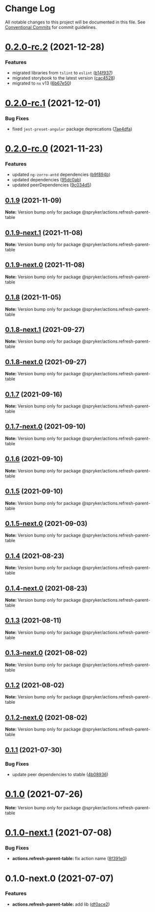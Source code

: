 # Change Log

All notable changes to this project will be documented in this file.
See [Conventional Commits](https://conventionalcommits.org) for commit guidelines.

# [0.2.0-rc.2](https://github.com/spryker/ui-components/compare/@spryker/actions.refresh-parent-table@0.2.0-rc.1...@spryker/actions.refresh-parent-table@0.2.0-rc.2) (2021-12-28)


### Features

* migrated libraries from `tslint` to `eslint` ([b14f937](https://github.com/spryker/ui-components/commit/b14f937bfd7803341e6626dd491484aa4d9b1344))
* migrated storybook to the latest version ([cac4528](https://github.com/spryker/ui-components/commit/cac45288f9644fc20c4cff6b4a658a74130fbe2e))
* migrated to `nx` v13 ([6b67e50](https://github.com/spryker/ui-components/commit/6b67e504a2ff8e8a840f70e12aae056c31698b47))





# [0.2.0-rc.1](https://github.com/spryker/ui-components/compare/@spryker/actions.refresh-parent-table@0.2.0-rc.0...@spryker/actions.refresh-parent-table@0.2.0-rc.1) (2021-12-01)


### Bug Fixes

* fixed `jest-preset-angular` package deprecations ([7ae4dfa](https://github.com/spryker/ui-components/commit/7ae4dfa3e60b243490e2ccc50db4f2ffee0b8ab9))





# [0.2.0-rc.0](https://github.com/spryker/ui-components/compare/@spryker/actions.refresh-parent-table@0.1.8-next.1...@spryker/actions.refresh-parent-table@0.2.0-rc.0) (2021-11-23)


### Features

* updated `ng-zorro-antd` dependencies ([b9f894b](https://github.com/spryker/ui-components/commit/b9f894b5c6dd3e469bc8e0f01e251bb29e20e92d))
* updated dependencies ([95dc0ab](https://github.com/spryker/ui-components/commit/95dc0ab04dd4612dc2476ed2b487aee7c7304497))
* updated peerDependencies ([9c034d5](https://github.com/spryker/ui-components/commit/9c034d5d972cbeb9fd90135dd901521b9877247e))





## [0.1.9](https://github.com/spryker/ui-components/compare/@spryker/actions.refresh-parent-table@0.1.9-next.1...@spryker/actions.refresh-parent-table@0.1.9) (2021-11-09)

**Note:** Version bump only for package @spryker/actions.refresh-parent-table





## [0.1.9-next.1](https://github.com/spryker/ui-components/compare/@spryker/actions.refresh-parent-table@0.1.8...@spryker/actions.refresh-parent-table@0.1.9-next.1) (2021-11-08)

**Note:** Version bump only for package @spryker/actions.refresh-parent-table





## [0.1.9-next.0](https://github.com/spryker/zed-gui/compare/@spryker/actions.refresh-parent-table@0.1.8-next.1...@spryker/actions.refresh-parent-table@0.1.9-next.0) (2021-11-08)

**Note:** Version bump only for package @spryker/actions.refresh-parent-table





## [0.1.8](https://github.com/spryker/ui-components/compare/@spryker/actions.refresh-parent-table@0.1.8-next.1...@spryker/actions.refresh-parent-table@0.1.8) (2021-11-05)

**Note:** Version bump only for package @spryker/actions.refresh-parent-table





## [0.1.8-next.1](https://github.com/spryker/ui-components/compare/@spryker/actions.refresh-parent-table@0.1.7...@spryker/actions.refresh-parent-table@0.1.8-next.1) (2021-09-27)

**Note:** Version bump only for package @spryker/actions.refresh-parent-table





## [0.1.8-next.0](https://github.com/spryker/zed-gui/compare/@spryker/actions.refresh-parent-table@0.1.4...@spryker/actions.refresh-parent-table@0.1.8-next.0) (2021-09-27)

**Note:** Version bump only for package @spryker/actions.refresh-parent-table





## [0.1.7](https://github.com/spryker/ui-components/compare/@spryker/actions.refresh-parent-table@0.1.7-next.0...@spryker/actions.refresh-parent-table@0.1.7) (2021-09-16)

**Note:** Version bump only for package @spryker/actions.refresh-parent-table





## [0.1.7-next.0](https://github.com/spryker/ui-components/compare/@spryker/actions.refresh-parent-table@0.1.6...@spryker/actions.refresh-parent-table@0.1.7-next.0) (2021-09-10)

**Note:** Version bump only for package @spryker/actions.refresh-parent-table





## [0.1.6](https://github.com/spryker/ui-components/compare/@spryker/actions.refresh-parent-table@0.1.5-next.0...@spryker/actions.refresh-parent-table@0.1.6) (2021-09-10)

**Note:** Version bump only for package @spryker/actions.refresh-parent-table





## [0.1.5](https://github.com/spryker/ui-components/compare/@spryker/actions.refresh-parent-table@0.1.5-next.0...@spryker/actions.refresh-parent-table@0.1.5) (2021-09-10)

**Note:** Version bump only for package @spryker/actions.refresh-parent-table





## [0.1.5-next.0](https://github.com/spryker/ui-components/compare/@spryker/actions.refresh-parent-table@0.1.4...@spryker/actions.refresh-parent-table@0.1.5-next.0) (2021-09-03)

**Note:** Version bump only for package @spryker/actions.refresh-parent-table





## [0.1.4](https://github.com/spryker/ui-components/compare/@spryker/actions.refresh-parent-table@0.1.4-next.0...@spryker/actions.refresh-parent-table@0.1.4) (2021-08-23)

**Note:** Version bump only for package @spryker/actions.refresh-parent-table





## [0.1.4-next.0](https://github.com/spryker/ui-components/compare/@spryker/actions.refresh-parent-table@0.1.3...@spryker/actions.refresh-parent-table@0.1.4-next.0) (2021-08-23)

**Note:** Version bump only for package @spryker/actions.refresh-parent-table





## [0.1.3](https://github.com/spryker/ui-components/compare/@spryker/actions.refresh-parent-table@0.1.3-next.0...@spryker/actions.refresh-parent-table@0.1.3) (2021-08-11)

**Note:** Version bump only for package @spryker/actions.refresh-parent-table





## [0.1.3-next.0](https://github.com/spryker/ui-components/compare/@spryker/actions.refresh-parent-table@0.1.2...@spryker/actions.refresh-parent-table@0.1.3-next.0) (2021-08-02)

**Note:** Version bump only for package @spryker/actions.refresh-parent-table





## [0.1.2](https://github.com/spryker/ui-components/compare/@spryker/actions.refresh-parent-table@0.1.2-next.0...@spryker/actions.refresh-parent-table@0.1.2) (2021-08-02)

**Note:** Version bump only for package @spryker/actions.refresh-parent-table





## [0.1.2-next.0](https://github.com/spryker/ui-components/compare/@spryker/actions.refresh-parent-table@0.1.1...@spryker/actions.refresh-parent-table@0.1.2-next.0) (2021-08-02)

**Note:** Version bump only for package @spryker/actions.refresh-parent-table





## [0.1.1](https://github.com/spryker/ui-components/compare/@spryker/actions.refresh-parent-table@0.1.0...@spryker/actions.refresh-parent-table@0.1.1) (2021-07-30)


### Bug Fixes

* update peer dependencies to stable ([4b08936](https://github.com/spryker/ui-components/commit/4b0893691360cf4bd66935aed24873266c98c4e4))





# [0.1.0](https://github.com/spryker/ui-components/compare/@spryker/actions.refresh-parent-table@0.1.0-next.1...@spryker/actions.refresh-parent-table@0.1.0) (2021-07-26)

**Note:** Version bump only for package @spryker/actions.refresh-parent-table





# [0.1.0-next.1](https://github.com/spryker/ui-components/compare/@spryker/actions.refresh-parent-table@0.1.0-next.0...@spryker/actions.refresh-parent-table@0.1.0-next.1) (2021-07-08)


### Bug Fixes

* **actions.refresh-parent-table:** fix action name ([8f391e0](https://github.com/spryker/ui-components/commit/8f391e0cff88b7ae138944a16b1a32ffd001af9f))





# 0.1.0-next.0 (2021-07-07)


### Features

* **actions.refresh-parent-table:** add lib ([df0ace2](https://github.com/spryker/ui-components/commit/df0ace22321f1f813a35bcb3a48fd4ee8bbc1c0a))
